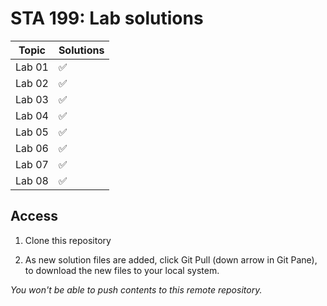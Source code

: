 # STA 199: Lab solutions


| Topic       | Solutions               |
|-------------|-------------------------|
| Lab 01      | :white_check_mark:      |
| Lab 02      | :white_check_mark:      |
| Lab 03      | :white_check_mark:      |
| Lab 04      | :white_check_mark:      |
| Lab 05      | :white_check_mark:      |
| Lab 06      | :white_check_mark:      |
| Lab 07      | :white_check_mark:      |
| Lab 08      | :white_check_mark:      |


## Access

1. Clone this repository

2. As new solution files are added, click Git Pull (down arrow in Git Pane),
   to download the new files to your local system.

*You won't be able to push contents to this remote repository.*
